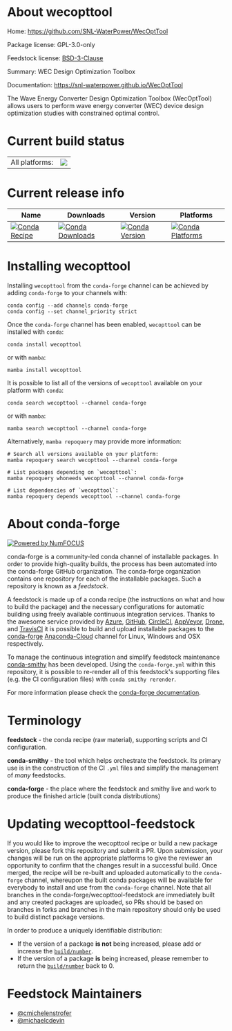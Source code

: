 About wecopttool
================

Home: https://github.com/SNL-WaterPower/WecOptTool

Package license: GPL-3.0-only

Feedstock license: [BSD-3-Clause](https://github.com/conda-forge/wecopttool-feedstock/blob/main/LICENSE.txt)

Summary: WEC Design Optimization Toolbox

Documentation: https://snl-waterpower.github.io/WecOptTool

The Wave Energy Converter Design Optimization Toolbox (WecOptTool)
allows users to perform wave energy converter (WEC) device design
optimization studies with constrained optimal control.


Current build status
====================


<table><tr><td>All platforms:</td>
    <td>
      <a href="https://dev.azure.com/conda-forge/feedstock-builds/_build/latest?definitionId=18002&branchName=main">
        <img src="https://dev.azure.com/conda-forge/feedstock-builds/_apis/build/status/wecopttool-feedstock?branchName=main">
      </a>
    </td>
  </tr>
</table>

Current release info
====================

| Name | Downloads | Version | Platforms |
| --- | --- | --- | --- |
| [![Conda Recipe](https://img.shields.io/badge/recipe-wecopttool-green.svg)](https://anaconda.org/conda-forge/wecopttool) | [![Conda Downloads](https://img.shields.io/conda/dn/conda-forge/wecopttool.svg)](https://anaconda.org/conda-forge/wecopttool) | [![Conda Version](https://img.shields.io/conda/vn/conda-forge/wecopttool.svg)](https://anaconda.org/conda-forge/wecopttool) | [![Conda Platforms](https://img.shields.io/conda/pn/conda-forge/wecopttool.svg)](https://anaconda.org/conda-forge/wecopttool) |

Installing wecopttool
=====================

Installing `wecopttool` from the `conda-forge` channel can be achieved by adding `conda-forge` to your channels with:

```
conda config --add channels conda-forge
conda config --set channel_priority strict
```

Once the `conda-forge` channel has been enabled, `wecopttool` can be installed with `conda`:

```
conda install wecopttool
```

or with `mamba`:

```
mamba install wecopttool
```

It is possible to list all of the versions of `wecopttool` available on your platform with `conda`:

```
conda search wecopttool --channel conda-forge
```

or with `mamba`:

```
mamba search wecopttool --channel conda-forge
```

Alternatively, `mamba repoquery` may provide more information:

```
# Search all versions available on your platform:
mamba repoquery search wecopttool --channel conda-forge

# List packages depending on `wecopttool`:
mamba repoquery whoneeds wecopttool --channel conda-forge

# List dependencies of `wecopttool`:
mamba repoquery depends wecopttool --channel conda-forge
```


About conda-forge
=================

[![Powered by
NumFOCUS](https://img.shields.io/badge/powered%20by-NumFOCUS-orange.svg?style=flat&colorA=E1523D&colorB=007D8A)](https://numfocus.org)

conda-forge is a community-led conda channel of installable packages.
In order to provide high-quality builds, the process has been automated into the
conda-forge GitHub organization. The conda-forge organization contains one repository
for each of the installable packages. Such a repository is known as a *feedstock*.

A feedstock is made up of a conda recipe (the instructions on what and how to build
the package) and the necessary configurations for automatic building using freely
available continuous integration services. Thanks to the awesome service provided by
[Azure](https://azure.microsoft.com/en-us/services/devops/), [GitHub](https://github.com/),
[CircleCI](https://circleci.com/), [AppVeyor](https://www.appveyor.com/),
[Drone](https://cloud.drone.io/welcome), and [TravisCI](https://travis-ci.com/)
it is possible to build and upload installable packages to the
[conda-forge](https://anaconda.org/conda-forge) [Anaconda-Cloud](https://anaconda.org/)
channel for Linux, Windows and OSX respectively.

To manage the continuous integration and simplify feedstock maintenance
[conda-smithy](https://github.com/conda-forge/conda-smithy) has been developed.
Using the ``conda-forge.yml`` within this repository, it is possible to re-render all of
this feedstock's supporting files (e.g. the CI configuration files) with ``conda smithy rerender``.

For more information please check the [conda-forge documentation](https://conda-forge.org/docs/).

Terminology
===========

**feedstock** - the conda recipe (raw material), supporting scripts and CI configuration.

**conda-smithy** - the tool which helps orchestrate the feedstock.
                   Its primary use is in the construction of the CI ``.yml`` files
                   and simplify the management of *many* feedstocks.

**conda-forge** - the place where the feedstock and smithy live and work to
                  produce the finished article (built conda distributions)


Updating wecopttool-feedstock
=============================

If you would like to improve the wecopttool recipe or build a new
package version, please fork this repository and submit a PR. Upon submission,
your changes will be run on the appropriate platforms to give the reviewer an
opportunity to confirm that the changes result in a successful build. Once
merged, the recipe will be re-built and uploaded automatically to the
`conda-forge` channel, whereupon the built conda packages will be available for
everybody to install and use from the `conda-forge` channel.
Note that all branches in the conda-forge/wecopttool-feedstock are
immediately built and any created packages are uploaded, so PRs should be based
on branches in forks and branches in the main repository should only be used to
build distinct package versions.

In order to produce a uniquely identifiable distribution:
 * If the version of a package **is not** being increased, please add or increase
   the [``build/number``](https://docs.conda.io/projects/conda-build/en/latest/resources/define-metadata.html#build-number-and-string).
 * If the version of a package **is** being increased, please remember to return
   the [``build/number``](https://docs.conda.io/projects/conda-build/en/latest/resources/define-metadata.html#build-number-and-string)
   back to 0.

Feedstock Maintainers
=====================

* [@cmichelenstrofer](https://github.com/cmichelenstrofer/)
* [@michaelcdevin](https://github.com/michaelcdevin/)

